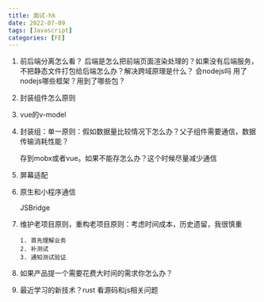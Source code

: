 ```yaml
---
title: 面试-hk
date: 2022-07-09
tags: [Javascript]
categories: [FE]
---
```



1. 前后端分离怎么看？ 后端是怎么把前端页面渲染处理的？如果没有后端服务，不把静态文件打包给后端怎么办？解决跨域原理是什么？ 会nodejs吗  用了nodejs哪些框架？用到了哪些包？

2. 封装组件怎么原则

3. vue的v-model

4. 封装组：单一原则：假如数据量比较情况下怎么办？父子组件需要通信，数据传输消耗性能？

   存到mobx或者vue。如果不能存怎么办？这个时候尽量减少通信

5. 屏幕适配

6. 原生和小程序通信

   JSBridge

7. 维护老项目原则，重构老项目原则：考虑时间成本，历史遗留，我很慎重

   ```
   1. 首先理解业务
   2. 补测试
   3. 通知测试验证
   ```

8. 如果产品提一个需要花费大时间的需求你怎么办？

9. 最近学习的新技术？rust  看源码和js相关问题



